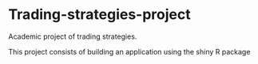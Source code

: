 # Trading-strategies-project
 Academic project of trading strategies.
 
This project consists of building an application using the shiny R package
